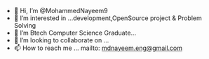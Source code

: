 - 👋 Hi, I’m @MohammedNayeem9
- 👀 I’m interested in ...development,OpenSource project & Problem Solving
- 🌱 I’m Btech Computer Science Graduate...
- 💞️ I’m looking to collaborate on ...
- 📫 How to reach me ... mailto: mdnayeem.eng@gmail.com

<!---
MohammedNayeem9/MohammedNayeem9 is a ✨ special ✨ repository because its `README.md` (this file) appears on your GitHub profile.
You can click the Preview link to take a look at your changes.
--->
